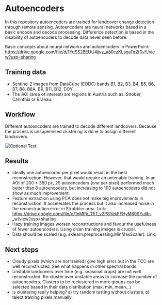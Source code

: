 # Autoencoders
In this repository autoencoders are trained for landcover change detection through remote sensing. Autoencoders are neural networks based in a basic encode and decode processing. Difference detection is based in the disability of autoencoders to decode data never seen before.

Basic concepts about neural networks and autoencoders in PowerPoint: https://drive.google.com/file/d/1YdSS2BEUU4jjvz_a80ezKLsgaTq2f0vY/view?usp=sharing
## Training data
- Sentinel 2 images from DataCube (EODC) bands B1, B2, B3, B4, B5, B6, B7, B8, B8A, B9, B11, B12, DOY.
- The AOI (area of interest) are regions in Austria such as: Strober, Carinthia or Branau.

## Workflow
Different autoencoders are trained to decode different landcovers. Because the process is unsupervised clustering is done to assign different landcovers.

![Optional Text](../master/myFolder/image.png)

## Results
- Ideally one autoencoder per pixel would result in the best reconstruction. However, that would require an untenable training. In an AOI of 200 * 350 px, 25 autoencoders (one per pixel) performed much better than 8 autoencoders, but increasing to 100 autoencoders did not show as much improvement.
- Feature extraction using PCA does not make big improvements in reconstruction. It accelerates the process but it also increased noise in the reconstruction error in Strobbler area. Link: https://drive.google.com/file/d/1nMPb_T5T_y2P8YekFFHyM69SYuIIb-_w/view?usp=sharing
- Hazy training images worsen reconstructions and favour the usefulness of fewer autoencoders. Using clean training images is crucial.
- Data should be scaled (e.g. sklearn.preprocessing.MinMaxScaler). Link:

## Next steps
- Cloudy pixels (which are not trained) give high error but in the TCC are well reconstructed. See what happens in other spectral bands.
- Unstable landcovers over time (e.g. seasonal crops) are not well reconstructed. Re-cluster over unstable areas to increase the number of autoencoders. Clusters to be reclustered in more groups can be selected based in their data distribution (max, min, mean...)
- Is clustering really helping? a) try random testing without clusters, b) telect training pixels manually.

